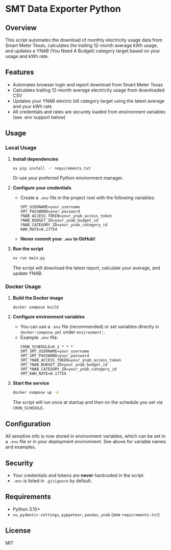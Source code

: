 # SMT Data Exporter Python

## Overview
This script automates the download of monthly electricity usage data from Smart Meter Texas, calculates the trailing 12-month average kWh usage, and updates a YNAB (You Need A Budget) category target based on your usage and kWh rate.

## Features
- Automates browser login and report download from Smart Meter Texas
- Calculates trailing 12-month average electricity usage from downloaded CSV
- Updates your YNAB electric bill category target using the latest average and your kWh rate
- All credentials and rates are securely loaded from environment variables (see .env support below)

## Usage

### Local Usage
1. **Install dependencies**
   ```sh
   uv pip install -r requirements.txt
   ```
   Or use your preferred Python environment manager.

2. **Configure your credentials**
   - Create a `.env` file in the project root with the following variables:
     ```env
     SMT_USERNAME=your_username
     SMT_PASSWORD=your_password
     YNAB_ACCESS_TOKEN=your_ynab_access_token
     YNAB_BUDGET_ID=your_ynab_budget_id
     YNAB_CATEGORY_ID=your_ynab_category_id
     KWH_RATE=0.17754
     ```
   - **Never commit your `.env` to GitHub!**

3. **Run the script**
   ```sh
   uv run main.py
   ```
   The script will download the latest report, calculate your average, and update YNAB.

### Docker Usage
1. **Build the Docker image**
   ```sh
   docker compose build
   ```

2. **Configure environment variables**
   - You can use a `.env` file (recommended) or set variables directly in `docker-compose.yml` under `environment:`.
   - Example `.env` file:
     ```env
     CRON_SCHEDULE=0 2 * * *
     SMT_SMT_USERNAME=your_username
     SMT_SMT_PASSWORD=your_password
     SMT_YNAB_ACCESS_TOKEN=your_ynab_access_token
     SMT_YNAB_BUDGET_ID=your_ynab_budget_id
     SMT_YNAB_CATEGORY_ID=your_ynab_category_id
     SMT_KWH_RATE=0.17754
     ```

3. **Start the service**
   ```sh
   docker compose up -d
   ```
   The script will run once at startup and then on the schedule you set via `CRON_SCHEDULE`.

## Configuration
All sensitive info is now stored in environment variables, which can be set in a `.env` file or in your deployment environment. See above for variable names and examples.

## Security
- Your credentials and tokens are **never** hardcoded in the script.
- `.env` is listed in `.gitignore` by default.

## Requirements
- Python 3.10+
- `uv`, `pydantic-settings`, `pyppeteer`, `pandas`, `ynab` (see `requirements.txt`)

## License
MIT
